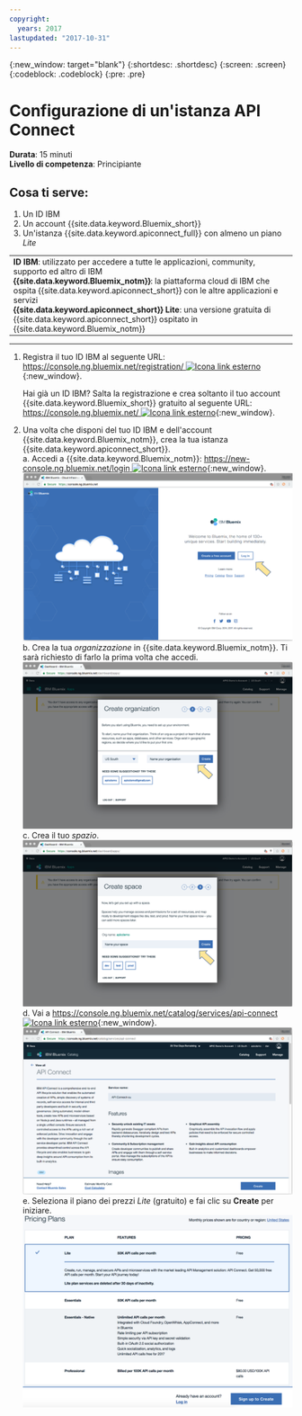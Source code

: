 ```yaml
---
copyright:
  years: 2017
lastupdated: "2017-10-31"
---
```


{:new_window: target="blank"}
{:shortdesc: .shortdesc}
{:screen: .screen}
{:codeblock: .codeblock}
{:pre: .pre}

# Configurazione di un'istanza API Connect
**Durata**: 15 minuti  
**Livello di competenza**: Principiante  


## Cosa ti serve:
1. Un ID IBM
2. Un account {{site.data.keyword.Bluemix_short}}
3. Un'istanza {{site.data.keyword.apiconnect_full}} con almeno un piano _Lite_


<table>
  <tr><td><b>ID IBM</b>: utilizzato per accedere a tutte le applicazioni, community, supporto ed altro di IBM
    <br>
    <b>{{site.data.keyword.Bluemix_notm}}</b>: la piattaforma cloud di IBM che ospita {{site.data.keyword.apiconnect_short}} con le altre applicazioni e servizi<br>
    <b>{{site.data.keyword.apiconnect_short}} Lite</b>: una versione gratuita di {{site.data.keyword.apiconnect_short}} ospitato in {{site.data.keyword.Bluemix_notm}}</td></tr>
  </table>  


---


1. Registra il tuo ID IBM al seguente URL: [https://console.ng.bluemix.net/registration/ ![Icona link esterno](../../../icons/launch-glyph.svg "Icona link esterno")](https://console.ng.bluemix.net/registration/){:new_window}.

	Hai già un ID IBM? Salta la registrazione e crea soltanto il tuo account {{site.data.keyword.Bluemix_short}} gratuito al seguente URL: [https://console.ng.bluemix.net/ ![Icona link esterno](../../../icons/launch-glyph.svg "Icona link esterno")](https://console.ng.bluemix.net/){:new_window}.  

2. Una volta che disponi del tuo ID IBM e dell'account {{site.data.keyword.Bluemix_notm}}, crea la tua istanza {{site.data.keyword.apiconnect_short}}.  
  a. Accedi a {{site.data.keyword.Bluemix_notm}}: [https://new-console.ng.bluemix.net/login ![Icona link esterno](../../../icons/launch-glyph.svg "Icona link esterno")](https://new-console.ng.bluemix.net/login){:new_window}.  
  ![](images/prereqs-1.png)  
  b. Crea la tua _organizzazione_ in {{site.data.keyword.Bluemix_notm}}. Ti sarà richiesto di farlo la prima volta che accedi.  
  ![](images/prereqs-2.png)
  c. Crea il tuo _spazio_.  
  ![](images/prereqs-3.png)
  d. Vai a [https://console.ng.bluemix.net/catalog/services/api-connect ![Icona link esterno](../../../icons/launch-glyph.svg "Icona link esterno")](https://console.ng.bluemix.net/catalog/services/api-connect){:new_window}.  
  ![](images/prereqs-4.png)  
  e. Seleziona il piano dei prezzi _Lite_ (gratuito) e fai clic su **Create** per iniziare.  
  ![](images/lite-plan.png)  
